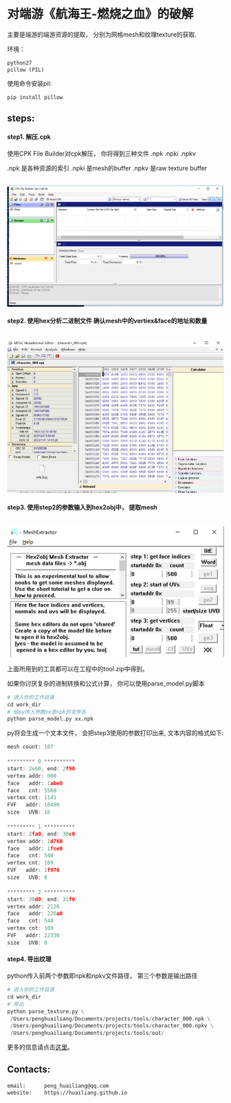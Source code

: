 # 对端游《航海王-燃烧之血》的破解

主要是端游的端游资源的提取， 分别为网格mesh和纹理texture的获取.

环境：

```
python27
pillow (PIL)
```

使用命令安装pil:
```
pip install pillow
```


## steps:

#### step1.  解压.cpk 

使用CPK File Builder对cpk解压， 你将得到三种文件 .npk .npki .npkv

.npk  是各种资源的索引
.npki 是mesh的buffer
.npkv 是raw texture buffer

<br><img src='img/CPK.png'><br>


#### step2.  使用hex分析二进制文件 确认mesh中的vertiex&face的地址和数量

<br><img src='img/hex.jpg'><br>


#### step3. 使用step2的参数输入到hex2obj中， 提取mesh

<br><img src='img/h2o.png'><br>


上面所用到的工具都可以在工程中的tool.zip中得到。 

如果你讨厌复杂的进制转换和公式计算， 你可以使用parse_model.py脚本

```py
# 进入你的工作目录
cd work_dir
# 给py传入参数xx是npk的文件名
python parse_model.py xx.npk
```

py将会生成一个文本文件， 会把step3使用的参数打印出来, 文本内容的格式如下:

``` c
mesh count: 107 

********* 0 **********
start: 2e60, end: 2f90
vertex addr: 000
face   addr: 1abe0
face   cnt: 5568
vertex cnt: 1141
FVF   addr: 16490
size   UVB: 16

********* 1 **********
start: 2fa0, end: 30c0
vertex addr: 1d760
face   addr: 1fce0
face   cnt: 540
vertex cnt: 109
FVF   addr: 1f970
size   UVB: 8

********* 2 **********
start: 30d0, end: 31f0
vertex addr: 2120
face   addr: 226a0
face   cnt: 540
vertex cnt: 109
FVF   addr: 22330
size   UVB: 8

```


#### step4. 导出纹理

python传入前两个参数即npk和npkv文件路径， 第三个参数是输出路径

``` py 
# 进入你的工作目录
cd work_dir
# 导出
python parse_texture.py \
 /Users/penghuailiang/Documents/projects/tools/character_000.npk \
 /Users/penghuailiang/Documents/projects/tools/character_000.npkv \
 /Users/penghuailiang/Documents/projects/tools/out/ 
```


更多的信息请点击[这里][i1]。


## Contacts:
	email: 		peng_huailiang@qq.com
	website: 	https://huailiang.github.io


[i1]: https://huailiang.github.io/blog/2019/reverse/